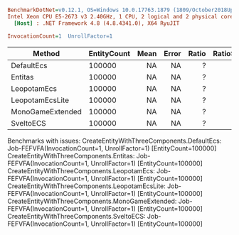 ``` ini

BenchmarkDotNet=v0.12.1, OS=Windows 10.0.17763.1879 (1809/October2018Update/Redstone5), VM=Hyper-V
Intel Xeon CPU E5-2673 v3 2.40GHz, 1 CPU, 2 logical and 2 physical cores
  [Host] : .NET Framework 4.8 (4.8.4341.0), X64 RyuJIT

InvocationCount=1  UnrollFactor=1  

```
|           Method | EntityCount | Mean | Error | Ratio | RatioSD |
|----------------- |------------ |-----:|------:|------:|--------:|
|       DefaultEcs |      100000 |   NA |    NA |     ? |       ? |
|          Entitas |      100000 |   NA |    NA |     ? |       ? |
|      LeopotamEcs |      100000 |   NA |    NA |     ? |       ? |
|  LeopotamEcsLite |      100000 |   NA |    NA |     ? |       ? |
| MonoGameExtended |      100000 |   NA |    NA |     ? |       ? |
|        SveltoECS |      100000 |   NA |    NA |     ? |       ? |

Benchmarks with issues:
  CreateEntityWithThreeComponents.DefaultEcs: Job-FEFVFA(InvocationCount=1, UnrollFactor=1) [EntityCount=100000]
  CreateEntityWithThreeComponents.Entitas: Job-FEFVFA(InvocationCount=1, UnrollFactor=1) [EntityCount=100000]
  CreateEntityWithThreeComponents.LeopotamEcs: Job-FEFVFA(InvocationCount=1, UnrollFactor=1) [EntityCount=100000]
  CreateEntityWithThreeComponents.LeopotamEcsLite: Job-FEFVFA(InvocationCount=1, UnrollFactor=1) [EntityCount=100000]
  CreateEntityWithThreeComponents.MonoGameExtended: Job-FEFVFA(InvocationCount=1, UnrollFactor=1) [EntityCount=100000]
  CreateEntityWithThreeComponents.SveltoECS: Job-FEFVFA(InvocationCount=1, UnrollFactor=1) [EntityCount=100000]
